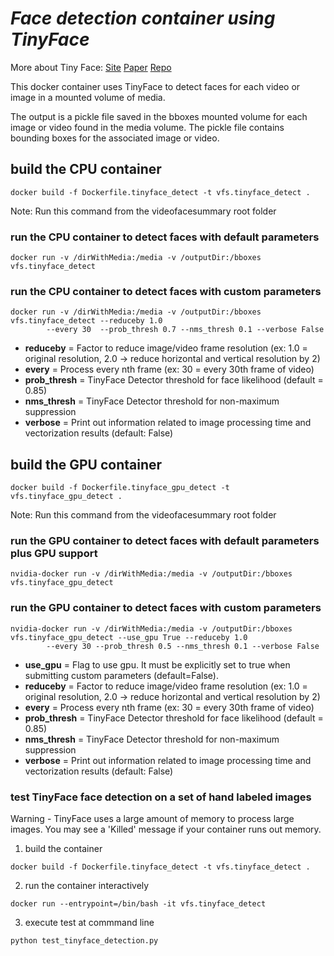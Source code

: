 # *Face detection container using TinyFace*
More about Tiny Face: [Site](https://www.cs.cmu.edu/~peiyunh/tiny/)
[Paper](https://arxiv.org/pdf/1612.04402.pdf)
[Repo](https://github.com/peiyunh/tiny)

This docker container uses TinyFace to detect faces for each video or image in a mounted volume of media.  

The output is a pickle file saved in the bboxes mounted volume for each image or video found in the media volume. The pickle file contains bounding boxes for the associated image or video.

## build the CPU container
```Shell
docker build -f Dockerfile.tinyface_detect -t vfs.tinyface_detect .
```

Note: Run this command from the videofacesummary root folder

### run the CPU container to detect faces with default parameters
```Shell
docker run -v /dirWithMedia:/media -v /outputDir:/bboxes vfs.tinyface_detect
```

### run the CPU container to detect faces with custom parameters
```Shell
docker run -v /dirWithMedia:/media -v /outputDir:/bboxes vfs.tinyface_detect --reduceby 1.0
        --every 30  --prob_thresh 0.7 --nms_thresh 0.1 --verbose False
```

  * **reduceby** = Factor to reduce image/video frame resolution (ex: 1.0 = original resolution, 2.0 -> reduce horizontal and vertical resolution by 2)  
  * **every** = Process every nth frame (ex: 30 = every 30th frame of video)
  * **prob_thresh** = TinyFace Detector threshold for face likelihood (default = 0.85)
  * **nms_thresh** = TinyFace Detector threshold for non-maximum suppression
  * **verbose** = Print out information related to image processing time and vectorization results (default: False)


## build the GPU container
```Shell
docker build -f Dockerfile.tinyface_gpu_detect -t vfs.tinyface_gpu_detect .
```

Note: Run this command from the videofacesummary root folder

### run the GPU container to detect faces with default parameters plus GPU support
```Shell
nvidia-docker run -v /dirWithMedia:/media -v /outputDir:/bboxes vfs.tinyface_gpu_detect 
```

### run the GPU container to detect faces with custom parameters
```Shell
nvidia-docker run -v /dirWithMedia:/media -v /outputDir:/bboxes vfs.tinyface_gpu_detect --use_gpu True --reduceby 1.0
        --every 30 --prob_thresh 0.5 --nms_thresh 0.1 --verbose False
```

  * **use_gpu** = Flag to use gpu. It must be explicitly set to true when submitting custom parameters (default=False). 
  * **reduceby** = Factor to reduce image/video frame resolution (ex: 1.0 = original resolution, 2.0 -> reduce horizontal and vertical resolution by 2)  
  * **every** = Process every nth frame (ex: 30 = every 30th frame of video)
  * **prob_thresh** = TinyFace Detector threshold for face likelihood (default = 0.85)
  * **nms_thresh** = TinyFace Detector threshold for non-maximum suppression
  * **verbose** = Print out information related to image processing time and vectorization results (default: False)

### test TinyFace face detection on a set of hand labeled images

Warning - TinyFace uses a large amount of memory to process large images. You may see a 'Killed' message if your container runs out memory.

1. build the container
```Shell
docker build -f Dockerfile.tinyface_detect -t vfs.tinyface_detect .
```
2. run the container interactively
```Shell
docker run --entrypoint=/bin/bash -it vfs.tinyface_detect
```
3. execute test at commmand line
```Shell
python test_tinyface_detection.py